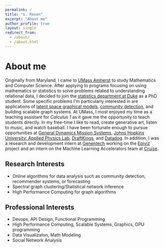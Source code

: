 ```yaml
---
permalink: /
title: "S. Rosen"
excerpt: "About me"
author_profile: true
layout: single
redirect_from: 
  - /about/
  - /about.html
---
```


About me
======

Originally from Maryland, I came to [UMass Amherst](https://www.umass.edu/) to study Mathematics and Computer Science. After applying to programs focusing on using mathematics or statistics to solve problems related to understanding relational data, I decided to join the [statistics department at Duke](https://stat.duke.edu/) as a PhD student. Some specific problems I'm particularly interested in are applications of [latent space graphical models](/portfolio/rdpg-sampler), [community detection](/writings/two-truths), and building scalable graph systems. At UMass, I most enjoyed my time as a teaching assistant for *Calculus 1* as it gave me the opportunity to teach students directly. In my free-time I like to read, create generative art, listen to music, and watch baseball. I have been fortunate enough to pursue opportunities at [General Dynamics Mission Systems](https://gdmissionsystems.com/), [Johns Hopkins University: Applied Physics Lab](https://www.jhuapl.edu/), [DraftKings](https://www.draftkings.com/), and [Datadog](https://www.datadoghq.com). In addition, I was a research and development intern at [Genentech](https://www.gene.com) working on the [Epiviz](https://epiviz.github.io/) project and an intern on the Machine Learning Accelerators team at [Cruise](https://www.getcruise.com).

Research Interests
------
* Online algorithms for data analysis such as community detection, recommender systems, or forecasting
* Spectral graph clustering/Statistical network inference
* High Performance Computing for graph algorithms

Professional Interests
------
* Devops, API Design, Functional Programming
* High Performance Computing, Scalable Systems, Graphics, GPU programming
* Data Visualizaton, Math Modeling
* Social Network Analysis
